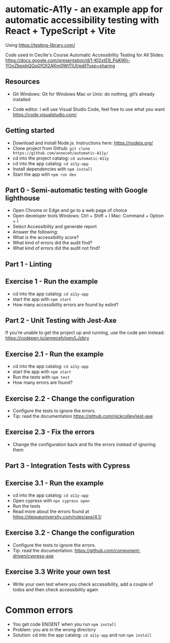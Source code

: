 # automatic-A11y - an example app for automatic accessibility testing with React + TypeScript + Vite

Using https://testing-library.com/

Code used in Cecilie's Course Automatic Accessibility Testing for All
Slides: https://docs.google.com/presentation/d/1-KI2xtE9_PpKIKh-YOoZbppbQQsGfOll2AKm0WtTlUI/edit?usp=sharing


## Resources ##
* Git
Windows: Git for Windows 
Mac or Unix: do nothing, git’s already installed

* Code editor.
I will use Visual Studio Code, feel free to use what you want
https://code.visualstudio.com/

## Getting started ##
* Download and install Node.js. Instructions here: https://nodejs.org/
* Clone project from Github: `git clone https://github.com/anneceh/automatic-A11y/`
* cd into the project catalog: `cd automatic-A11y`
* cd into the app catalog: `cd a11y-app`
* Install dependencies with `npm install`
* Start the app with `npm run dev`



## Part 0 - Semi-automatic testing with Google lighthouse
* Open Chrome or Edge and go to a web page of choice
* Open developer tools
Windows: Ctrl + Shift + I
Mac: Command + Option + I
* Select Accessibility and generate report
* Answer the following: 
* What is the accessibility score?
* What kind of errors did the audit find?
* What kind of errors did the audit not find? 

## Part 1 - Linting

## Exercise 1 -  Run the example
* cd into the app catalog: `cd a11y-app`
* start the app with `npm start`
* How many accessibility errors are found by eslint? 

## Part 2 - Unit Testing with Jest-Axe

If you’re unable to get the project up and running, use the code pen instead: https://codepen.io/anneceh/pen/LJzbry

## Exercise 2.1 -  Run the example
* cd into the app catalog: `cd a11y-app`
* start the app with `npm start`
* Run the tests with `npm test`
* How many errors are found?

## Exercise 2.2 - Change the configuration
* Configure the tests to ignore the errors.  
* Tip: read the documentation https://github.com/nickcolley/jest-axe

## Exercise 2.3 - Fix the errors
* Change the configuration back and fix the errors instead of ignoring them

## Part 3 - Integration Tests with Cypress

## Exercise 3.1 - Run the example
* cd into the app catalog: `cd a11y-app`
* Open cypress with `npx cypress open`
* Run the tests
* Read more about the errors found at https://dequeuniversity.com/rules/axe/4.1/

## Exercise 3.2 - Change the configuration
* Configure the tests to ignore the errors.  
* Tip: read the documentation: https://github.com/component-driven/cypress-axe

## Exercise 3.3 Write your own test
* Write your own test where you check accessibility, add a couple of todos and then check accessibility again

# Common errors #
* You get code ENOENT when you run `npm install`
* Problem: you are in the wrong directory
* Solution: cd into the app catalog: `cd a11y-app` and run `npm install`
